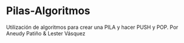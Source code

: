 # Pilas-Algoritmos
Utilización de algoritmos para crear una PILA y hacer PUSH y POP.  Por Aneudy Patiño &amp; Lester Vásquez
